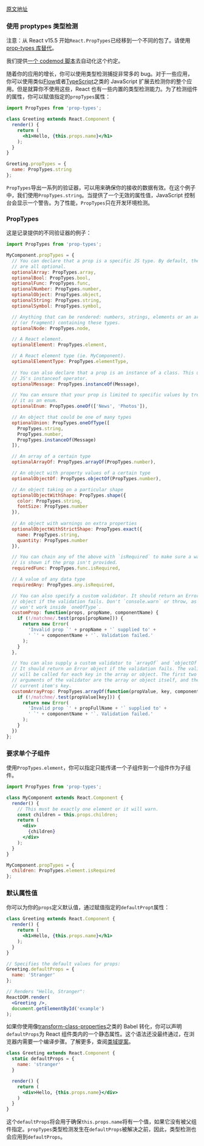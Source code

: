[原文地址](https://reactjs.org/docs/typechecking-with-proptypes.html)
### 使用 proptypes 类型检测

注意：从 React v15.5 开始`React.PropTypes`已经移到一个不同的包了。请使用[prop-types 库替代]()。

我们提供[一个 codemod 脚本]()去自动化这个约定。

随着你的应用的增长，你可以使用类型检测捕捉非常多的 bug。对于一些应用，你可以使用类似[Flow]()或者[TypeScript]()之类的
JavaScript 扩展去检测你的整个应用。但是就算你不使用这些，React 也有一些内置的类型检测能力。为了检测组件的属性，你可以赋值指定的`propTypes`属性：
```jsx harmony
import PropTypes from 'prop-types';

class Greeting extends React.Component {
  render() {
    return (
      <h1>Hello, {this.props.name}</h1>
    );
  }
}

Greeting.propTypes = {
  name: PropTypes.string
};

```
`PropTypes`导出一系列的验证器，可以用来确保你的接收的数据有效。在这个例子中，我们使用`PropTypes.string`。当提供了一个无效的属性值，JavaScript 控制台会显示一个警告。为了性能，`PropTypes`只在开发环境检测。

### PropTypes

这是记录提供的不同验证器的例子：
```jsx harmony
import PropTypes from 'prop-types';

MyComponent.propTypes = {
  // You can declare that a prop is a specific JS type. By default, these
  // are all optional.
  optionalArray: PropTypes.array,
  optionalBool: PropTypes.bool,
  optionalFunc: PropTypes.func,
  optionalNumber: PropTypes.number,
  optionalObject: PropTypes.object,
  optionalString: PropTypes.string,
  optionalSymbol: PropTypes.symbol,

  // Anything that can be rendered: numbers, strings, elements or an array
  // (or fragment) containing these types.
  optionalNode: PropTypes.node,

  // A React element.
  optionalElement: PropTypes.element,

  // A React element type (ie. MyComponent).
  optionalElementType: PropTypes.elementType,
  
  // You can also declare that a prop is an instance of a class. This uses
  // JS's instanceof operator.
  optionalMessage: PropTypes.instanceOf(Message),

  // You can ensure that your prop is limited to specific values by treating
  // it as an enum.
  optionalEnum: PropTypes.oneOf(['News', 'Photos']),

  // An object that could be one of many types
  optionalUnion: PropTypes.oneOfType([
    PropTypes.string,
    PropTypes.number,
    PropTypes.instanceOf(Message)
  ]),

  // An array of a certain type
  optionalArrayOf: PropTypes.arrayOf(PropTypes.number),

  // An object with property values of a certain type
  optionalObjectOf: PropTypes.objectOf(PropTypes.number),

  // An object taking on a particular shape
  optionalObjectWithShape: PropTypes.shape({
    color: PropTypes.string,
    fontSize: PropTypes.number
  }),
  
  // An object with warnings on extra properties
  optionalObjectWithStrictShape: PropTypes.exact({
    name: PropTypes.string,
    quantity: PropTypes.number
  }),   

  // You can chain any of the above with `isRequired` to make sure a warning
  // is shown if the prop isn't provided.
  requiredFunc: PropTypes.func.isRequired,

  // A value of any data type
  requiredAny: PropTypes.any.isRequired,

  // You can also specify a custom validator. It should return an Error
  // object if the validation fails. Don't `console.warn` or throw, as this
  // won't work inside `oneOfType`.
  customProp: function(props, propName, componentName) {
    if (!/matchme/.test(props[propName])) {
      return new Error(
        'Invalid prop `' + propName + '` supplied to' +
        ' `' + componentName + '`. Validation failed.'
      );
    }
  },

  // You can also supply a custom validator to `arrayOf` and `objectOf`.
  // It should return an Error object if the validation fails. The validator
  // will be called for each key in the array or object. The first two
  // arguments of the validator are the array or object itself, and the
  // current item's key.
  customArrayProp: PropTypes.arrayOf(function(propValue, key, componentName, location, propFullName) {
    if (!/matchme/.test(propValue[key])) {
      return new Error(
        'Invalid prop `' + propFullName + '` supplied to' +
        ' `' + componentName + '`. Validation failed.'
      );
    }
  })
};
```

### 要求单个子组件
使用`PropTypes.element`，你可以指定只能传递一个子组件到一个组件作为子组件。
```jsx harmony
import PropTypes from 'prop-types';

class MyComponent extends React.Component {
  render() {
    // This must be exactly one element or it will warn.
    const children = this.props.children;
    return (
      <div>
        {children}
      </div>
    );
  }
}

MyComponent.propTypes = {
  children: PropTypes.element.isRequired
};
```

### 默认属性值

你可以为你的`props`定义默认值，通过赋值指定的`defaultPropt`属性：
```jsx harmony
class Greeting extends React.Component {
  render() {
    return (
      <h1>Hello, {this.props.name}</h1>
    );
  }
}

// Specifies the default values for props:
Greeting.defaultProps = {
  name: 'Stranger'
};

// Renders "Hello, Stranger":
ReactDOM.render(
  <Greeting />,
  document.getElementById('example')
);
```

如果你使用像[transform-class-properties]()之类的 Babel 转化，你可以声明`defaultProps`为 React 组件类内的一个静态属性。这个语法还没最终通过，在浏览器内需要一个编译步骤。了解更多，查阅[类域提案]()。
```jsx harmony
class Greeting extends React.Component {
  static defaultProps = {
    name: 'stranger'
  }

  render() {
    return (
      <div>Hello, {this.props.name}</div>
    )
  }
}
```
这个`defaultProps`将会用于确保`this.props.name`将有一个值，如果它没有被父组件指定。`propTypes`类型检测发生在`defaultProps`被解决之前，因此，类型检测也会应用到`defaultProps`。
